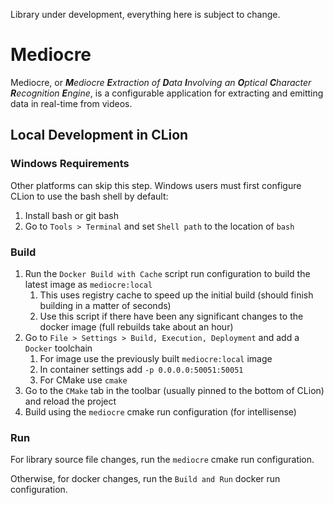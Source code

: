 Library under development, everything here is subject to change.

# Mediocre

Mediocre, or ***M**ediocre **E**xtraction of **D**ata **I**nvolving an **O**ptical **C**haracter **R**ecognition **E**ngine*, is a configurable application for extracting and emitting data in real-time from videos. 

## Local Development in CLion

### Windows Requirements

Other platforms can skip this step. Windows users must first configure CLion to use the bash shell by default:
1. Install bash or git bash
2. Go to `Tools > Terminal` and set `Shell path` to the location of `bash`

### Build

1. Run the `Docker Build with Cache` script run configuration to build the latest image as `mediocre:local`
   1. This uses registry cache to speed up the initial build (should finish building in a matter of seconds)
   2. Use this script if there have been any significant changes to the docker image (full rebuilds take about an hour)
2. Go to `File > Settings > Build, Execution, Deployment` and add a `Docker` toolchain
   1. For image use the previously built `mediocre:local` image
   2. In container settings add `-p 0.0.0.0:50051:50051`
   3. For CMake use `cmake`
3. Go to the `CMake` tab in the toolbar (usually pinned to the bottom of CLion) and reload the project
4. Build using the `mediocre` cmake run configuration (for intellisense)

### Run

For library source file changes, run the `mediocre` cmake run configuration.

Otherwise, for docker changes, run the `Build and Run` docker run configuration.
